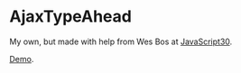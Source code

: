 # AjaxTypeAhead

My own, but made with help from Wes Bos at [JavaScript30](https://javascript30.com).

[Demo](https://dannycallaghan.github.io/AjaxTypeAheadY/index.html).
